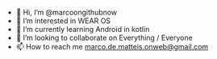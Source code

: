 - 👋 Hi, I’m @marcoongithubnow
- 👀 I’m interested in WEAR OS
- 🌱 I’m currently learning Android in kotlin 
- 💞️ I’m looking to collaborate on Everything / Everyone 
- 📫 How to reach me marco.de.matteis.onweb@gmail.com

<!---
marcoongithubnow/marcoongithubnow is a ✨ special ✨ repository because its `README.md` (this file) appears on your GitHub profile.
You can click the Preview link to take a look at your changes.
--->
